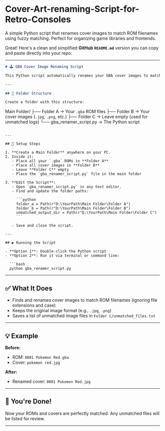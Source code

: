 # Cover-Art-renaming-Script-for-Retro-Consoles
A simple Python script that renames  cover images to match ROM filenames using fuzzy matching. Perfect for organizing game libraries and frontends.

Great! Here's a clean and simplified **GitHub `README.md`** version you can copy and paste directly into your repo:

---

```markdown
# 🕹️ GBA Cover Image Renaming Script

This Python script automatically renames your GBA cover images to match your ROM filenames — perfect for organizing your game collection or frontend display!

---

## 📁 Folder Structure

Create a folder with this structure:

```

Main Folder/
├── Folder A → Your `.gba` ROM files
├── Folder B → Your cover images (`.jpg`, `.png`, etc.)
├── Folder C → Leave empty (used for unmatched logs)
└── gba\_renamer\_script.py → The Python script

````

---

## 🔧 Setup Steps

1. **Create a Main Folder** anywhere on your PC.
2. Inside it:
   - Place all your `.gba` ROMs in **Folder A**
   - Place all cover images in **Folder B**
   - Leave **Folder C** empty
   - Place the `gba_renamer_script.py` file in the main folder

3. **Edit the Script**:
   - Open `gba_renamer_script.py` in any text editor.
   - Find and update the folder paths:

     ```python
     folder_a = Path(r"D:\YourPath\Main Folder\Folder A")
     folder_b = Path(r"D:\YourPath\Main Folder\Folder B")
     unmatched_output_dir = Path(r"D:\YourPath\Main Folder\Folder C")
     ```

   - Save and close the script.

---

## ▶️ Running the Script

- **Option 1**: Double-click the Python script  
- **Option 2**: Run it via terminal or command line:

  ```bash
  python gba_renamer_script.py
````

---

## ✅ What It Does

* Finds and renames cover images to match ROM filenames (ignoring file extensions and case)
* Keeps the original image format (e.g., `.jpg`, `.png`)
* Saves a list of unmatched image files in `Folder C/unmatched_files.txt`

---

## 💡 Example

**Before:**

* ROM: `0001 Pokemon Red.gba`
* Cover: `pokemon red.jpg`

**After:**

* Renamed cover: `0001 Pokemon Red.jpg`

---

## 🎉 You're Done!

Now your ROMs and covers are perfectly matched. Any unmatched files will be listed for review.

---


